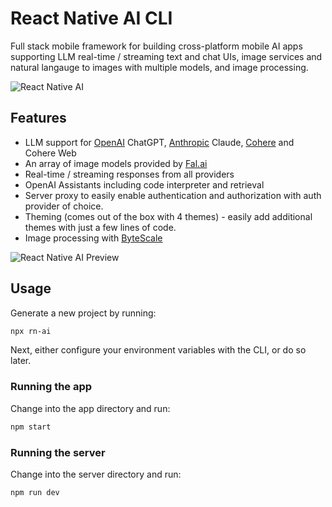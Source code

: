 # React Native AI CLI

Full stack mobile framework for building cross-platform mobile AI apps supporting LLM real-time / streaming text and chat UIs, image services and natural langauge to images with multiple models, and image processing.

![React Native AI](https://arweave.net/GSflqAZCEwg8n6svAGR_d8rYa3ApbDIwF6Nbo-IFTQg)

## Features

- LLM support for [OpenAI](https://openai.com/) ChatGPT, [Anthropic](https://anthropic.com) Claude, [Cohere](https://cohere.com/) and Cohere Web
- An array of image models provided by [Fal.ai](https://www.fal.ai/)
- Real-time / streaming responses from all providers
- OpenAI Assistants including code interpreter and retrieval
- Server proxy to easily enable authentication and authorization with auth provider of choice.
- Theming (comes out of the box with 4 themes) - easily add additional themes with just a few lines of code.
- Image processing with [ByteScale](https://bytescale.com/)

![React Native AI Preview](https://arweave.net/RSIu1_xuQakuD68d7YRpMPYNWuRWRiZRCW02_BTOg3I)

## Usage

Generate a new project by running:

```sh
npx rn-ai
```

Next, either configure your environment variables with the CLI, or do so later.

### Running the app

Change into the app directory and run:

```sh
npm start
```

### Running the server

Change into the server directory and run:

```sh
npm run dev
```